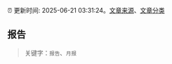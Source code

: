 :alarm_clock: 更新时间: 2025-06-21 03:31:24。[文章来源](/README.md)、[文章分类](/TAGS.md)

## 报告


> 关键字：`报告`、`月报`



